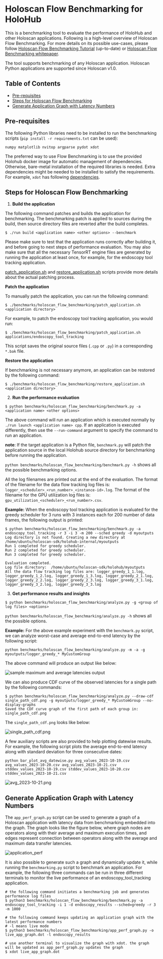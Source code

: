 # Holoscan Flow Benchmarking for HoloHub

This is a benchmarking tool to evaluate the performance of HoloHub and other Holoscan applications.
Following is a high-level overview of Holoscan Flow Benchmarking. For more details on its possible
use-cases, please follow [Holoscan Flow Benchmarking Tutorial](./flow_benchmarking_tutorial.md)
(up-to-date) or
[Holoscan Flow Benchmarking whitepaper](https://developer.download.nvidia.com/holoscan/Holoscan-Flow-Benchmarking.pdf).

The tool supports benchmarking of any Holoscan application. Holoscan Python applications are
supported since Holoscan v1.0.

## Table of Contents

- [Pre-requisites](#pre-requisites)
- [Steps for Holoscan Flow Benchmarking](#steps-for-holoscan-flow-benchmarking)
- [Generate Application Graph with Latency Numbers](#generate-application-graph-with-latency-numbers)

## Pre-requisites
The following Python libraries need to be installed to run the benchmarking scripts (`pip install -r requirements.txt` can be used):

```
numpy matplotlib nvitop argparse pydot xdot
```

The preferred way to use Flow Benchmarking is to use the provided Holohub docker image for automatic
management of dependencies. Otherwise, bare-metal installation of the required libraries is needed.
Extra dependencies might be needed to be installed to satisfy the requirements. For example, `xdot`
has following [dependencies](https://github.com/jrfonseca/xdot.py?tab=readme-ov-file#requirements).

## Steps for Holoscan Flow Benchmarking
1. **Build the application**

The following command patches and builds the application for benchmarking. The benchmarking patch is applied to sources during the build, then source directory files are reverted after the build completes.

```
$ ./run build <application name> <other options> --benchmark
```

Please make sure to test that the application runs correctly after building it, and before going to
next steps of performance evaluation. You may also make sure that all the necessary TensorRT engine
files are generated by running the application at least once, for example, for the endoscopy tool
tracking application.

[patch_application.sh](./patch_application.sh) and [restore_application.sh](./restore_application.sh) scripts provide more details about the actual patching process.

**Patch the application**

To manually patch the application, you can run the following command:
```
$ ./benchmarks/holoscan_flow_benchmarking/patch_application.sh <application directory>
```

For example, to patch the endoscopy tool tracking application, you would run:

```
$ ./benchmarks/holoscan_flow_benchmarking/patch_application.sh applications/endoscopy_tool_tracking
```
This script saves the original source files (`.cpp` or `.py`) in a corresponding `*.bak` file.

**Restore the application**

If benchmarking is not necessary anymore, an application can be restored by the following command:

```
$ ./benchmarks/holoscan_flow_benchmarking/restore_application.sh <application directory>
```


2. **Run the performance evaluation**

```
$ python benchmarks/holoscan_flow_benchmarking/benchmark.py -a <application name> <other options>
```

The above command will run an application which is executed normally by
`./run launch <application name> cpp`. If an application is executed differently, then use the
`--run-command` argument to specify the command to run an application.

**note**: If the target application is a Python file, `benchmark.py` will patch the application source in the local Holohub source directory for benchmarking before running the application.

`python benchmarks/holoscan_flow_benchmarking/benchmark.py -h` shows all the possible benchmarking options.

All the log filenames are printed out at the end of the evaluation. The format of the filename for the data flow tracking log files is:
`logger_<scheduler>_<run_number>_<instance-id>.log`. The format of the filename for the GPU
utilization log files is: `gpu_utilization_<scheduler>_<run_number>.csv`.

**Example:**
When the endoscopy tool tracking application is evaluated for the greedy scheduler for 3 runs with 3
instances each for 200 number of data frames, the following output is printed:
```
$ python benchmarks/holoscan_flow_benchmarking/benchmark.py -a endoscopy_tool_tracking -r 3 -i 3 -m 200 --sched greedy -d myoutputs
Log directory is not found. Creating a new directory at /home/ubuntu/holoscan-sdk/holohub-internal/myoutputs
Run 1 completed for greedy scheduler.
Run 2 completed for greedy scheduler.
Run 3 completed for greedy scheduler.

Evaluation completed.
Log file directory:  /home/ubuntu/holoscan-sdk/holohub/myoutputs
All the data flow tracking log files are: logger_greedy_1_1.log, logger_greedy_1_2.log, logger_greedy_1_3.log, logger_greedy_2_1.log, logger_greedy_2_2.log, logger_greedy_2_3.log, logger_greedy_3_1.log, logger_greedy_3_2.log, logger_greedy_3_3.log

```

3. **Get performance results and insights**

```
$ python benchmarks/holoscan_flow_benchmarking/analyze.py -g <group of log files> <options>
```
`python benchmarks/holoscan_flow_benchmarking/analyze.py -h` shows all the possible options.

**Example:**
For the above example experiment with the `benchmark.py` script, we can analyze worst-case and
average end-to-end latency by the following script:

```
python benchmarks/holoscan_flow_benchmarking/analyze.py -m -a -g myoutputs/logger_greedy_* MyCustomGroup
```
The above command will produce an output like below:

![sample maximum and average latencies output](sample_output.png)

We can also produce CDF curve of the observed latencies for a single path by the following commands:

```
$ python benchmarks/holoscan_flow_benchmarking/analyze.py --draw-cdf single_path_cdf.png -g myoutputs/logger_greedy_* MyCustomGroup --no-display-graphs
Saved the CDF curve graph of the first path of each group in: single_path_cdf.png
```

The `single_path_cdf.png` looks like below:

![single_path_cdf.png](single_path_cdf.png)

A few auxiliary scripts are also provided to help plotting datewise results. For example, the
following script plots the average end-to-end latency along with standard deviation for three
consecutive dates:

```
python bar_plot_avg_datewise.py avg_values_2023-10-19.csv avg_values_2023-10-20.csv avg_values_2023-10-21.csv stddev_values_2023-10-19.csv stddev_values_2023-10-20.csv stddev_values_2023-10-21.csv
```

![avg_2023-10-21.png](avg_2023-10-21.png)


## Generate Application Graph with Latency Numbers

The `app_perf_graph.py` script can be used to generate a graph of a Holoscan application with
latency data from benchmarking embedded into the graph. The graph looks like the figure below, where
graph nodes are operators along with their average and maximum execution times, and edges represent
connection between operators along with the average and maximum data transfer latencies.

![application_perf](application_perf.png)

It is also possible to generate such a graph and dynamically update it, while running the
`benchmarking.py` script to benchmark an application. For example, the following three commands can
be run in three different terminals to monitor the live performance of an endoscopy_tool_tracking
application.

```
# the following command initiates a benchmarking job and generates performance log files
$ python3 benchmarks/holoscan_flow_benchmarking/benchmark.py -a endoscopy_tool_tracking -i 1 -d endoscopy_results --sched=greedy -r 3 -m 1000

# the following command keeps updating an application graph with the latest performance numbers
# -l means live mode
$ python3 benchmarks/holoscan_flow_benchmarking/app_perf_graph.py -o live_app_graph.dot -l endoscopy_results

# use another terminal to visualize the graph with xdot. the graph will be updated as app_perf_graph.py updates the graph
$ xdot live_app_graph.dot
```
